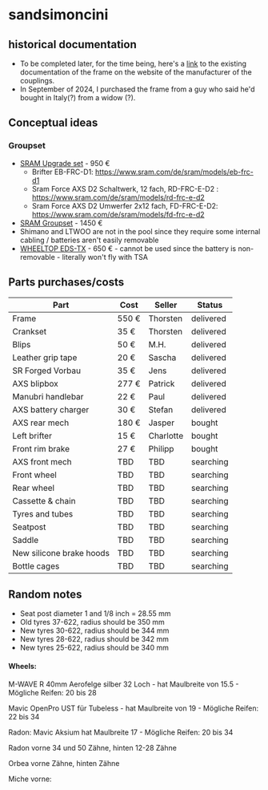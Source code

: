 # sandsimoncini
## historical documentation
* To be completed later, for the time being, here's a [link](http://www.sandsmachine.com/a_sim_r1.htm) to the existing documentation of the frame on the website of the manufacturer of the couplings.
* In September of 2024, I purchased the frame from a guy who said he'd bought in Italy(?) from a widow (?). 


## Conceptual ideas
### Groupset

* [SRAM Upgrade set](https://www.tnc-hamburg.com/TNC-Shop/Antrieb-Schaltung/Rennrad-Komponenten/Road-Gruppen/Sram-AXS-12-fach-Gruppen-Kits/Sram-Force-AXS/Sram-Force-AXS-Upgrade-Kit-Rim-Brake-2x12-fach--48241.html) - 950 €
    * Brifter EB-FRC-D1: https://www.sram.com/de/sram/models/eb-frc-d1
    * Sram Force AXS D2 Schaltwerk, 12 fach, RD-FRC-E-D2 : https://www.sram.com/de/sram/models/rd-frc-e-d2
    * Sram Force AXS D2 Umwerfer 2x12 fach, FD-FRC-E-D2: https://www.sram.com/de/sram/models/fd-frc-e-d2
* [SRAM Groupset](https://www.tnc-hamburg.com/TNC-Shop/Antrieb-Schaltung/Rennrad-Komponenten/Road-Gruppen/Sram-AXS-12-fach-Gruppen-Kits/Sram-Force-AXS/Sram-Force-AXS-Gruppe-Rim-Brake-2x12-fach-komplett--60650.html) - 1450 €      
* Shimano and LTWOO are not in the pool since they require some internal cabling / batteries aren't easily removable
 * [WHEELTOP EDS-TX](https://wheeltop.com/products/eds-bicycle-derailleur) - 650 € - cannot be used since the battery is non-removable - literally won't fly with TSA

## Parts purchases/costs
| Part | Cost | Seller | Status | 
| ----------- | ----------- |----------- |----------- |
| Frame | 550 € | Thorsten| delivered |
| Crankset | 35 € | Thorsten| delivered |
| Blips | 50 € | M.H. | delivered |
| Leather grip tape | 20 € | Sascha| delivered |
| SR Forged Vorbau | 35 € | Jens | delivered |
| AXS blipbox | 277 € | Patrick| delivered  |
| Manubri handlebar | 22 € | Paul | delivered |
| AXS battery charger | 30 € | Stefan | delivered |
| AXS rear mech | 180 € | Jasper | bought |
| Left brifter | 15 € | Charlotte | bought |
| Front rim brake | 27 € | Philipp | bought |
| AXS front mech | TBD | TBD | searching |
| Front wheel | TBD | TBD | searching |
| Rear wheel | TBD | TBD | searching |
| Cassette & chain | TBD | TBD | searching |
| Tyres and tubes | TBD | TBD | searching |
| Seatpost | TBD | TBD | searching |
| Saddle | TBD | TBD | searching |
| New silicone brake hoods | TBD | TBD | searching |
| Bottle cages | TBD | TBD | searching |

## Random notes

* Seat post diameter 1 and 1/8 inch = 28.55 mm
* Old tyres 37-622, radius should be 350 mm
* New tyres 30-622, radius should be 344 mm
* New tyres 28-622, radius should be 342 mm
* New tyres 25-622, radius should be 340 mm
#### Wheels:

M-WAVE R 40mm Aerofelge silber 32 Loch - hat Maulbreite von 15.5 - Mögliche Reifen: 20 bis 28 

Mavic OpenPro UST für Tubeless - hat Maulbreite von 19 - Mögliche Reifen: 22 bis 34

Radon: Mavic Aksium hat Maulbreite 17 - Mögliche Reifen: 20 bis 34

Radon vorne 34 und 50 Zähne, hinten 12-28 Zähne

Orbea vorne Zähne, hinten Zähne

Miche vorne:
